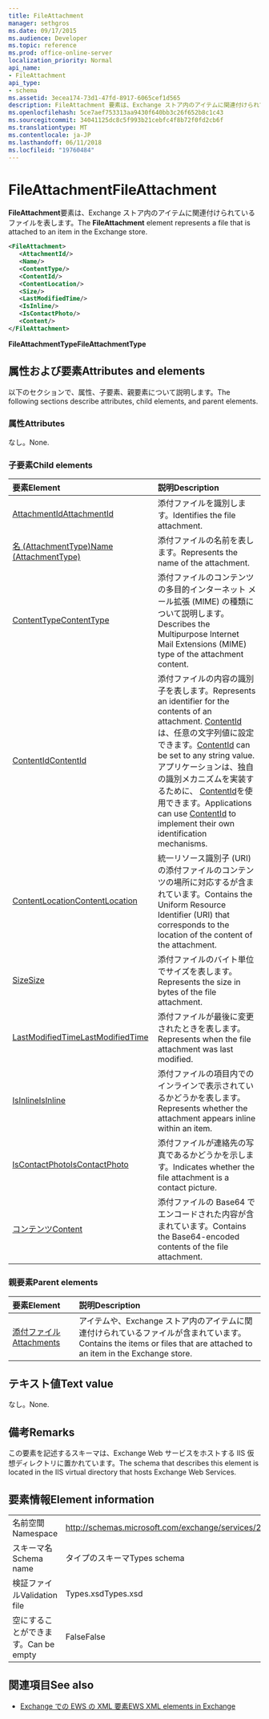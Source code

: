 ```yaml
---
title: FileAttachment
manager: sethgros
ms.date: 09/17/2015
ms.audience: Developer
ms.topic: reference
ms.prod: office-online-server
localization_priority: Normal
api_name:
- FileAttachment
api_type:
- schema
ms.assetid: 3ecea174-73d1-47fd-8917-6065cef1d565
description: FileAttachment 要素は、Exchange ストア内のアイテムに関連付けられているファイルを表します。
ms.openlocfilehash: 5ce7aef753313aa9430f640bb3c26f652b8c1c43
ms.sourcegitcommit: 34041125dc8c5f993b21cebfc4f8b72f0fd2cb6f
ms.translationtype: MT
ms.contentlocale: ja-JP
ms.lasthandoff: 06/11/2018
ms.locfileid: "19760484"
---
```

# <a name="fileattachment"></a><span data-ttu-id="661fd-103">FileAttachment</span><span class="sxs-lookup"><span data-stu-id="661fd-103">FileAttachment</span></span>

<span data-ttu-id="661fd-104">**FileAttachment**要素は、Exchange ストア内のアイテムに関連付けられているファイルを表します。</span><span class="sxs-lookup"><span data-stu-id="661fd-104">The **FileAttachment** element represents a file that is attached to an item in the Exchange store.</span></span> 
  
```XML
<FileAttachment>
   <AttachmentId/>
   <Name/>
   <ContentType/>
   <ContentId/>
   <ContentLocation/>
   <Size/>
   <LastModifiedTime/>
   <IsInline/>
   <IsContactPhoto/>
   <Content/>
</FileAttachment>
```

 <span data-ttu-id="661fd-105">**FileAttachmentType**</span><span class="sxs-lookup"><span data-stu-id="661fd-105">**FileAttachmentType**</span></span>
## <a name="attributes-and-elements"></a><span data-ttu-id="661fd-106">属性および要素</span><span class="sxs-lookup"><span data-stu-id="661fd-106">Attributes and elements</span></span>

<span data-ttu-id="661fd-107">以下のセクションで、属性、子要素、親要素について説明します。</span><span class="sxs-lookup"><span data-stu-id="661fd-107">The following sections describe attributes, child elements, and parent elements.</span></span>
  
### <a name="attributes"></a><span data-ttu-id="661fd-108">属性</span><span class="sxs-lookup"><span data-stu-id="661fd-108">Attributes</span></span>

<span data-ttu-id="661fd-109">なし。</span><span class="sxs-lookup"><span data-stu-id="661fd-109">None.</span></span>
  
### <a name="child-elements"></a><span data-ttu-id="661fd-110">子要素</span><span class="sxs-lookup"><span data-stu-id="661fd-110">Child elements</span></span>

|<span data-ttu-id="661fd-111">**要素**</span><span class="sxs-lookup"><span data-stu-id="661fd-111">**Element**</span></span>|<span data-ttu-id="661fd-112">**説明**</span><span class="sxs-lookup"><span data-stu-id="661fd-112">**Description**</span></span>|
|:-----|:-----|
|[<span data-ttu-id="661fd-113">AttachmentId</span><span class="sxs-lookup"><span data-stu-id="661fd-113">AttachmentId</span></span>](attachmentid.md) <br/> |<span data-ttu-id="661fd-114">添付ファイルを識別します。</span><span class="sxs-lookup"><span data-stu-id="661fd-114">Identifies the file attachment.</span></span>  <br/> |
|[<span data-ttu-id="661fd-115">名 (AttachmentType)</span><span class="sxs-lookup"><span data-stu-id="661fd-115">Name (AttachmentType)</span></span>](name-attachmenttype.md) <br/> |<span data-ttu-id="661fd-116">添付ファイルの名前を表します。</span><span class="sxs-lookup"><span data-stu-id="661fd-116">Represents the name of the attachment.</span></span>  <br/> |
|[<span data-ttu-id="661fd-117">ContentType</span><span class="sxs-lookup"><span data-stu-id="661fd-117">ContentType</span></span>](contenttype.md) <br/> |<span data-ttu-id="661fd-118">添付ファイルのコンテンツの多目的インターネット メール拡張 (MIME) の種類について説明します。</span><span class="sxs-lookup"><span data-stu-id="661fd-118">Describes the Multipurpose Internet Mail Extensions (MIME) type of the attachment content.</span></span>  <br/> |
|[<span data-ttu-id="661fd-119">ContentId</span><span class="sxs-lookup"><span data-stu-id="661fd-119">ContentId</span></span>](contentid.md) <br/> |<span data-ttu-id="661fd-120">添付ファイルの内容の識別子を表します。</span><span class="sxs-lookup"><span data-stu-id="661fd-120">Represents an identifier for the contents of an attachment.</span></span> <span data-ttu-id="661fd-121">[ContentId](contentid.md)は、任意の文字列値に設定できます。</span><span class="sxs-lookup"><span data-stu-id="661fd-121">[ContentId](contentid.md) can be set to any string value.</span></span> <span data-ttu-id="661fd-122">アプリケーションは、独自の識別メカニズムを実装するために、 [ContentId](contentid.md)を使用できます。</span><span class="sxs-lookup"><span data-stu-id="661fd-122">Applications can use [ContentId](contentid.md) to implement their own identification mechanisms.</span></span>  <br/> |
|[<span data-ttu-id="661fd-123">ContentLocation</span><span class="sxs-lookup"><span data-stu-id="661fd-123">ContentLocation</span></span>](contentlocation.md) <br/> |<span data-ttu-id="661fd-124">統一リソース識別子 (URI) の添付ファイルのコンテンツの場所に対応するが含まれています。</span><span class="sxs-lookup"><span data-stu-id="661fd-124">Contains the Uniform Resource Identifier (URI) that corresponds to the location of the content of the attachment.</span></span>  <br/> |
|[<span data-ttu-id="661fd-125">Size</span><span class="sxs-lookup"><span data-stu-id="661fd-125">Size</span></span>](size.md) <br/> |<span data-ttu-id="661fd-126">添付ファイルのバイト単位でサイズを表します。</span><span class="sxs-lookup"><span data-stu-id="661fd-126">Represents the size in bytes of the file attachment.</span></span>  <br/> |
|[<span data-ttu-id="661fd-127">LastModifiedTime</span><span class="sxs-lookup"><span data-stu-id="661fd-127">LastModifiedTime</span></span>](lastmodifiedtime.md) <br/> |<span data-ttu-id="661fd-128">添付ファイルが最後に変更されたときを表します。</span><span class="sxs-lookup"><span data-stu-id="661fd-128">Represents when the file attachment was last modified.</span></span>  <br/> |
|[<span data-ttu-id="661fd-129">IsInline</span><span class="sxs-lookup"><span data-stu-id="661fd-129">IsInline</span></span>](isinline.md) <br/> |<span data-ttu-id="661fd-130">添付ファイルの項目内でのインラインで表示されているかどうかを表します。</span><span class="sxs-lookup"><span data-stu-id="661fd-130">Represents whether the attachment appears inline within an item.</span></span>  <br/> |
|[<span data-ttu-id="661fd-131">IsContactPhoto</span><span class="sxs-lookup"><span data-stu-id="661fd-131">IsContactPhoto</span></span>](iscontactphoto.md) <br/> |<span data-ttu-id="661fd-132">添付ファイルが連絡先の写真であるかどうかを示します。</span><span class="sxs-lookup"><span data-stu-id="661fd-132">Indicates whether the file attachment is a contact picture.</span></span>  <br/> |
|[<span data-ttu-id="661fd-133">コンテンツ</span><span class="sxs-lookup"><span data-stu-id="661fd-133">Content</span></span>](content.md) <br/> |<span data-ttu-id="661fd-134">添付ファイルの Base64 でエンコードされた内容が含まれています。</span><span class="sxs-lookup"><span data-stu-id="661fd-134">Contains the Base64-encoded contents of the file attachment.</span></span>  <br/> |
   
### <a name="parent-elements"></a><span data-ttu-id="661fd-135">親要素</span><span class="sxs-lookup"><span data-stu-id="661fd-135">Parent elements</span></span>

|<span data-ttu-id="661fd-136">**要素**</span><span class="sxs-lookup"><span data-stu-id="661fd-136">**Element**</span></span>|<span data-ttu-id="661fd-137">**説明**</span><span class="sxs-lookup"><span data-stu-id="661fd-137">**Description**</span></span>|
|:-----|:-----|
|[<span data-ttu-id="661fd-138">添付ファイル</span><span class="sxs-lookup"><span data-stu-id="661fd-138">Attachments</span></span>](attachments-ex15websvcsotherref.md) <br/> |<span data-ttu-id="661fd-139">アイテムや、Exchange ストア内のアイテムに関連付けられているファイルが含まれています。</span><span class="sxs-lookup"><span data-stu-id="661fd-139">Contains the items or files that are attached to an item in the Exchange store.</span></span>  <br/> |
   
## <a name="text-value"></a><span data-ttu-id="661fd-140">テキスト値</span><span class="sxs-lookup"><span data-stu-id="661fd-140">Text value</span></span>

<span data-ttu-id="661fd-141">なし。</span><span class="sxs-lookup"><span data-stu-id="661fd-141">None.</span></span>
  
## <a name="remarks"></a><span data-ttu-id="661fd-142">備考</span><span class="sxs-lookup"><span data-stu-id="661fd-142">Remarks</span></span>

<span data-ttu-id="661fd-143">この要素を記述するスキーマは、Exchange Web サービスをホストする IIS 仮想ディレクトリに置かれています。</span><span class="sxs-lookup"><span data-stu-id="661fd-143">The schema that describes this element is located in the IIS virtual directory that hosts Exchange Web Services.</span></span>
  
## <a name="element-information"></a><span data-ttu-id="661fd-144">要素情報</span><span class="sxs-lookup"><span data-stu-id="661fd-144">Element information</span></span>

|||
|:-----|:-----|
|<span data-ttu-id="661fd-145">名前空間</span><span class="sxs-lookup"><span data-stu-id="661fd-145">Namespace</span></span>  <br/> |http://schemas.microsoft.com/exchange/services/2006/types  <br/> |
|<span data-ttu-id="661fd-146">スキーマ名</span><span class="sxs-lookup"><span data-stu-id="661fd-146">Schema name</span></span>  <br/> |<span data-ttu-id="661fd-147">タイプのスキーマ</span><span class="sxs-lookup"><span data-stu-id="661fd-147">Types schema</span></span>  <br/> |
|<span data-ttu-id="661fd-148">検証ファイル</span><span class="sxs-lookup"><span data-stu-id="661fd-148">Validation file</span></span>  <br/> |<span data-ttu-id="661fd-149">Types.xsd</span><span class="sxs-lookup"><span data-stu-id="661fd-149">Types.xsd</span></span>  <br/> |
|<span data-ttu-id="661fd-150">空にすることができます。</span><span class="sxs-lookup"><span data-stu-id="661fd-150">Can be empty</span></span>  <br/> |<span data-ttu-id="661fd-151">False</span><span class="sxs-lookup"><span data-stu-id="661fd-151">False</span></span>  <br/> |
   
## <a name="see-also"></a><span data-ttu-id="661fd-152">関連項目</span><span class="sxs-lookup"><span data-stu-id="661fd-152">See also</span></span>



- [<span data-ttu-id="661fd-153">Exchange での EWS の XML 要素</span><span class="sxs-lookup"><span data-stu-id="661fd-153">EWS XML elements in Exchange</span></span>](ews-xml-elements-in-exchange.md)

